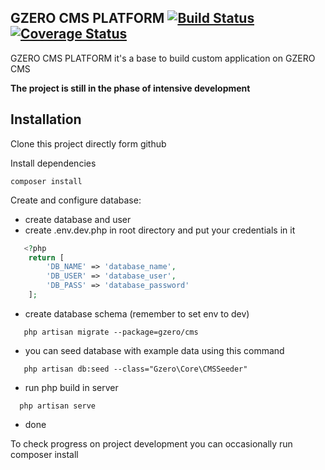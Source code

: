 ## GZERO CMS PLATFORM [![Build Status](https://travis-ci.org/GrupaZero/platform.png?branch=master)](https://travis-ci.org/GrupaZero/platform) [![Coverage Status](https://coveralls.io/repos/GrupaZero/platform/badge.png)](https://coveralls.io/r/GrupaZero/platform)

GZERO CMS PLATFORM it's a base to build custom application on GZERO CMS

**The project is still in the phase of intensive development**

## Installation

Clone this project directly form github

Install dependencies

```
composer install
```

Create and configure database:
 - create database and user
 - create .env.dev.php in root directory and put your credentials in it
 
 ```PHP
    <?php
     return [
         'DB_NAME' => 'database_name',
         'DB_USER' => 'database_user',
         'DB_PASS' => 'database_password'
     ];
 ```
 - create database schema (remember to set env to dev)
 
 ```
    php artisan migrate --package=gzero/cms
 ```

 - you can seed database with example data using this command
 
 ```
    php artisan db:seed --class="Gzero\Core\CMSSeeder"
 ```
 - run php build in server
  
  ```
    php artisan serve
  ```  
 - done
 
 To check progress on project development you can occasionally run composer install
